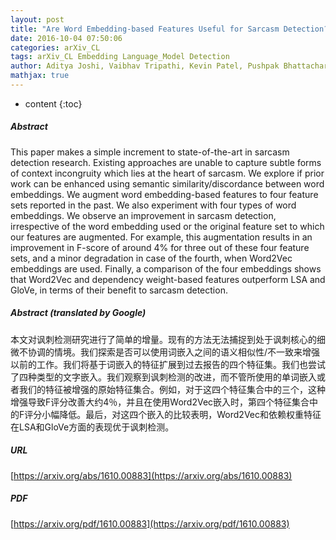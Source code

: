 ```yaml
---
layout: post
title: "Are Word Embedding-based Features Useful for Sarcasm Detection?"
date: 2016-10-04 07:50:06
categories: arXiv_CL
tags: arXiv_CL Embedding Language_Model Detection
author: Aditya Joshi, Vaibhav Tripathi, Kevin Patel, Pushpak Bhattacharyya, Mark Carman
mathjax: true
---
```


* content
{:toc}

##### Abstract
This paper makes a simple increment to state-of-the-art in sarcasm detection research. Existing approaches are unable to capture subtle forms of context incongruity which lies at the heart of sarcasm. We explore if prior work can be enhanced using semantic similarity/discordance between word embeddings. We augment word embedding-based features to four feature sets reported in the past. We also experiment with four types of word embeddings. We observe an improvement in sarcasm detection, irrespective of the word embedding used or the original feature set to which our features are augmented. For example, this augmentation results in an improvement in F-score of around 4\% for three out of these four feature sets, and a minor degradation in case of the fourth, when Word2Vec embeddings are used. Finally, a comparison of the four embeddings shows that Word2Vec and dependency weight-based features outperform LSA and GloVe, in terms of their benefit to sarcasm detection.

##### Abstract (translated by Google)
本文对讽刺检测研究进行了简单的增量。现有的方法无法捕捉到处于讽刺核心的细微不协调的情境。我们探索是否可以使用词嵌入之间的语义相似性/不一致来增强以前的工作。我们将基于词嵌入的特征扩展到过去报告的四个特征集。我们也尝试了四种类型的文字嵌入。我们观察到讽刺检测的改进，而不管所使用的单词嵌入或者我们的特征被增强的原始特征集合。例如，对于这四个特征集合中的三个，这种增强导致F评分改善大约4％，并且在使用Word2Vec嵌入时，第四个特征集合中的F评分小幅降低。最后，对这四个嵌入的比较表明，Word2Vec和依赖权重特征在LSA和GloVe方面的表现优于讽刺检测。

##### URL
[https://arxiv.org/abs/1610.00883](https://arxiv.org/abs/1610.00883)

##### PDF
[https://arxiv.org/pdf/1610.00883](https://arxiv.org/pdf/1610.00883)

